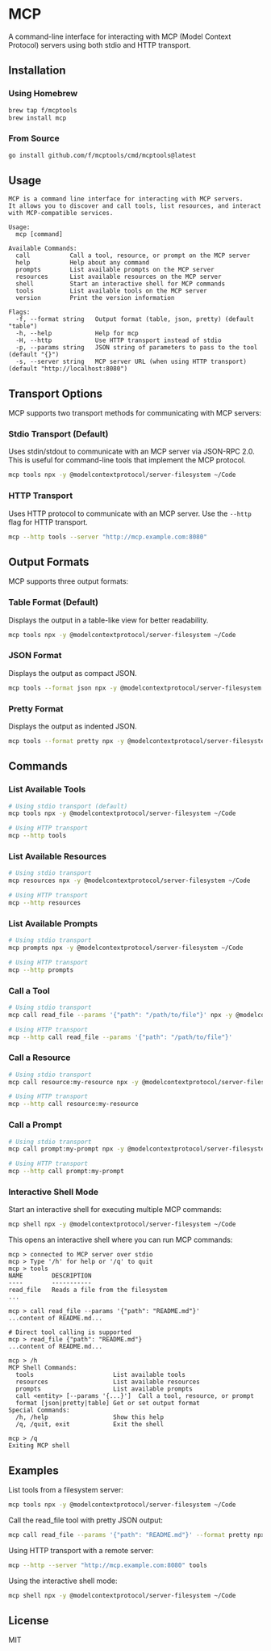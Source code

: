 # MCP

A command-line interface for interacting with MCP (Model Context Protocol) servers using both stdio and HTTP transport.

## Installation

### Using Homebrew

```bash
brew tap f/mcptools
brew install mcp
```

### From Source

```bash
go install github.com/f/mcptools/cmd/mcptools@latest
```

## Usage

```
MCP is a command line interface for interacting with MCP servers.
It allows you to discover and call tools, list resources, and interact with MCP-compatible services.

Usage:
  mcp [command]

Available Commands:
  call           Call a tool, resource, or prompt on the MCP server
  help           Help about any command
  prompts        List available prompts on the MCP server
  resources      List available resources on the MCP server
  shell          Start an interactive shell for MCP commands
  tools          List available tools on the MCP server
  version        Print the version information

Flags:
  -f, --format string   Output format (table, json, pretty) (default "table")
  -h, --help            Help for mcp
  -H, --http            Use HTTP transport instead of stdio
  -p, --params string   JSON string of parameters to pass to the tool (default "{}")
  -s, --server string   MCP server URL (when using HTTP transport) (default "http://localhost:8080")
```

## Transport Options

MCP supports two transport methods for communicating with MCP servers:

### Stdio Transport (Default)

Uses stdin/stdout to communicate with an MCP server via JSON-RPC 2.0. This is useful for command-line tools that implement the MCP protocol.

```bash
mcp tools npx -y @modelcontextprotocol/server-filesystem ~/Code
```

### HTTP Transport

Uses HTTP protocol to communicate with an MCP server. Use the `--http` flag for HTTP transport.

```bash
mcp --http tools --server "http://mcp.example.com:8080"
```

## Output Formats

MCP supports three output formats:

### Table Format (Default)

Displays the output in a table-like view for better readability.

```bash
mcp tools npx -y @modelcontextprotocol/server-filesystem ~/Code
```

### JSON Format

Displays the output as compact JSON.

```bash
mcp tools --format json npx -y @modelcontextprotocol/server-filesystem ~/Code
```

### Pretty Format

Displays the output as indented JSON.

```bash
mcp tools --format pretty npx -y @modelcontextprotocol/server-filesystem ~/Code
```

## Commands

### List Available Tools

```bash
# Using stdio transport (default)
mcp tools npx -y @modelcontextprotocol/server-filesystem ~/Code

# Using HTTP transport
mcp --http tools
```

### List Available Resources

```bash
# Using stdio transport
mcp resources npx -y @modelcontextprotocol/server-filesystem ~/Code

# Using HTTP transport
mcp --http resources
```

### List Available Prompts

```bash
# Using stdio transport
mcp prompts npx -y @modelcontextprotocol/server-filesystem ~/Code

# Using HTTP transport
mcp --http prompts
```

### Call a Tool

```bash
# Using stdio transport
mcp call read_file --params '{"path": "/path/to/file"}' npx -y @modelcontextprotocol/server-filesystem ~/Code

# Using HTTP transport
mcp --http call read_file --params '{"path": "/path/to/file"}'
```

### Call a Resource

```bash
# Using stdio transport
mcp call resource:my-resource npx -y @modelcontextprotocol/server-filesystem ~/Code

# Using HTTP transport
mcp --http call resource:my-resource
```

### Call a Prompt

```bash
# Using stdio transport
mcp call prompt:my-prompt npx -y @modelcontextprotocol/server-filesystem ~/Code

# Using HTTP transport
mcp --http call prompt:my-prompt
```

### Interactive Shell Mode

Start an interactive shell for executing multiple MCP commands:

```bash
mcp shell npx -y @modelcontextprotocol/server-filesystem ~/Code
```

This opens an interactive shell where you can run MCP commands:

```
mcp > connected to MCP server over stdio
mcp > Type '/h' for help or '/q' to quit
mcp > tools
NAME        DESCRIPTION
----        -----------
read_file   Reads a file from the filesystem
...

mcp > call read_file --params '{"path": "README.md"}'
...content of README.md...

# Direct tool calling is supported
mcp > read_file {"path": "README.md"}
...content of README.md...

mcp > /h
MCP Shell Commands:
  tools                      List available tools
  resources                  List available resources
  prompts                    List available prompts
  call <entity> [--params '{...}']  Call a tool, resource, or prompt
  format [json|pretty|table] Get or set output format
Special Commands:
  /h, /help                  Show this help
  /q, /quit, exit            Exit the shell

mcp > /q
Exiting MCP shell
```

## Examples

List tools from a filesystem server:

```bash
mcp tools npx -y @modelcontextprotocol/server-filesystem ~/Code
```

Call the read_file tool with pretty JSON output:

```bash
mcp call read_file --params '{"path": "README.md"}' --format pretty npx -y @modelcontextprotocol/server-filesystem ~/Code
```

Using HTTP transport with a remote server:

```bash
mcp --http --server "http://mcp.example.com:8080" tools
```

Using the interactive shell mode:

```bash
mcp shell npx -y @modelcontextprotocol/server-filesystem ~/Code
```

## License

MIT 